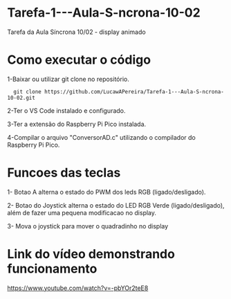 # Tarefa-1---Aula-S-ncrona-10-02
Tarefa da Aula Síncrona 10/02 - display animado

# Como executar o código
1-Baixar ou utilizar git clone no repositório.

      git clone https://github.com/LucawAPereira/Tarefa-1---Aula-S-ncrona-10-02.git
      
2-Ter o VS Code instalado e configurado.

3-Ter a extensão do Raspberry Pi Pico instalada.

4-Compilar o arquivo "ConversorAD.c" utilizando o compilador do Raspberry Pi Pico.

# Funcoes das teclas
1- Botao A alterna o estado do PWM dos leds RGB (ligado/desligado).

2- Botao do Joystick alterna o estado do LED RGB Verde (ligado/desligado), além de fazer uma pequena modificacao no display.

3- Mova o joystick para mover o quadradinho no display

# Link do vídeo demonstrando funcionamento

https://www.youtube.com/watch?v=-pbYOr2teE8
